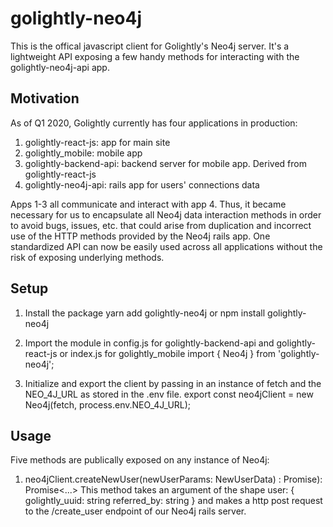# golightly-neo4j

This is the offical javascript client for Golightly's Neo4j server. It's a lightweight API exposing a few handy methods 
for interacting with the golightly-neo4j-api app.

## Motivation
As of Q1 2020, Golightly currently has four applications in production:
1. golightly-react-js: app for main site
2. golightly_mobile: mobile app
3. golightly-backend-api: backend server for mobile app. Derived from golightly-react-js
4. golightly-neo4j-api: rails app for users' connections data

Apps 1-3 all communicate and interact with app 4. Thus, it became necessary for us to encapsulate all 
Neo4j data interaction methods in order to avoid bugs, issues, etc. that could arise from duplication and incorrect use of the HTTP methods provided by the Neo4j rails app. One standardized API can now be easily used across all applications without the risk of exposing underlying methods.

## Setup
1. Install the package
yarn add golightly-neo4j or npm install golightly-neo4j

2. Import the module in config.js for golightly-backend-api and golightly-react-js or index.js for golightly_mobile
import { Neo4j } from 'golightly-neo4j';

3. Initialize and export the client by passing in an instance of fetch and the NEO_4J_URL as stored in the .env file.
export const neo4jClient = new Neo4j(fetch, process.env.NEO_4J_URL);

## Usage
Five methods are publically exposed on any instance of Neo4j:

1. neo4jClient.createNewUser(newUserParams: NewUserData) : Promise<Response>): Promise<...>
This method takes an argument of the shape
user: {
  golightly_uuid: string
  referred_by: string
}
and makes a http post request to the /create_user endpoint of our Neo4j rails server.

